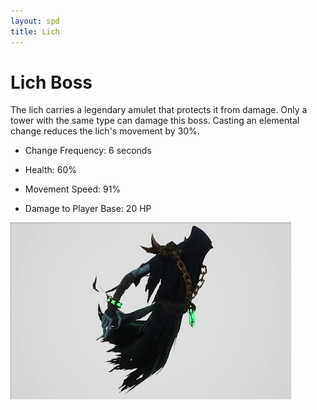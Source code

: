 ```yaml
---
layout: spd
title: Lich
---
```


# Lich Boss

The lich carries a legendary amulet that protects it from damage. Only a tower with the same type can damage this boss. Casting an elemental change reduces the lich's movement by 30%.

* Change Frequency: 6 seconds

* Health: 60%

* Movement Speed: 91%

* Damage to Player Base: 20 HP

<img src="/assets/images/spd/enemy-lich.gif" width="449" height="283">
